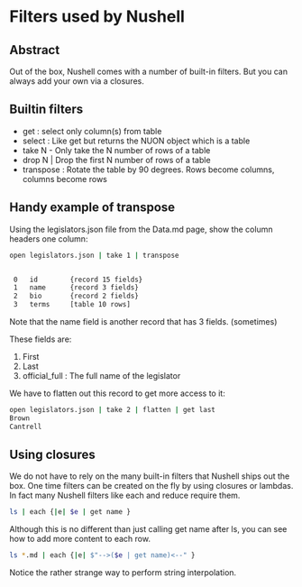 # Filters used by Nushell

## Abstract

Out of the box, Nushell comes with a number of built-in filters. But you can
always add your own via a closures.

## Builtin filters

- get : select only column(s) from table
- select : Like get but returns the NUON object which is a table
- take N  - Only take the N number of rows of a table
- drop N | Drop the first N number of rows of a table
- transpose : Rotate the table by 90 degrees. Rows become columns, columns become rows

## Handy example of transpose

Using the legislators.json file from the Data.md page, show the column headers
one  column:

```sh
open legislators.json | take 1 | transpose


 0   id        {record 15 fields} 
 1   name      {record 3 fields}  
 2   bio       {record 2 fields}  
 3   terms     [table 10 rows]    
```



Note that the name field is another record that has 3 fields. (sometimes)

These fields are:

1. First
2. Last
3. official_full : The full name of the legislator

We have to flatten out this record to get more access to it:

```sh
open legislators.json | take 2 | flatten | get last
Brown
Cantrell
```



## Using closures

We do not have to rely on the many built-in filters that Nushell ships
out the box. One time filters can be created on the fly by using closures or
lambdas. In fact many Nushell filters like each and reduce require them.



```sh
ls | each {|e| $e | get name }
```

Although this is no different than just calling get name after ls, you can see
how to  add more content to  each row.

```sh
ls *.md | each {|e| $"-->($e | get name)<--" }
```


Notice the rather strange way to perform string interpolation.
